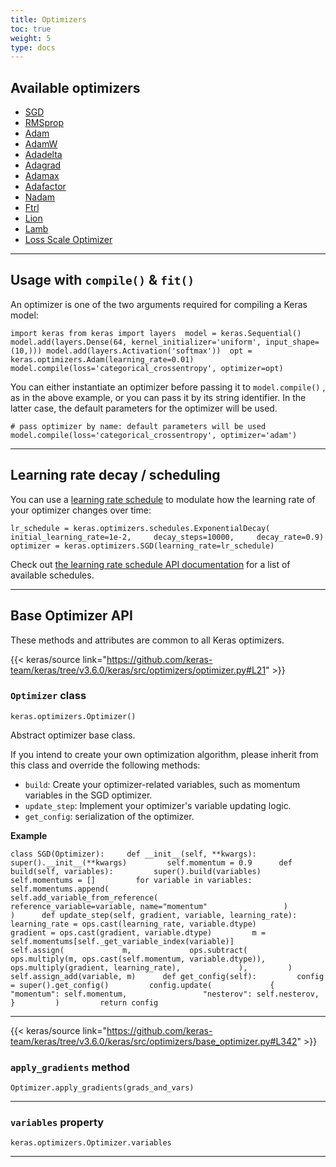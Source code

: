 ```yaml
---
title: Optimizers
toc: true
weight: 5
type: docs
---
```


## Available optimizers

- [SGD](/api/optimizers/sgd/)
- [RMSprop](/api/optimizers/rmsprop/)
- [Adam](/api/optimizers/adam/)
- [AdamW](/api/optimizers/adamw/)
- [Adadelta](/api/optimizers/adadelta/)
- [Adagrad](/api/optimizers/adagrad/)
- [Adamax](/api/optimizers/adamax/)
- [Adafactor](/api/optimizers/adafactor/)
- [Nadam](/api/optimizers/Nadam/)
- [Ftrl](/api/optimizers/ftrl/)
- [Lion](/api/optimizers/lion/)
- [Lamb](/api/optimizers/lamb/)
- [Loss Scale Optimizer](/api/optimizers/loss_scale_optimizer/)

---

## Usage with `compile()` & `fit()`

An optimizer is one of the two arguments required for compiling a Keras model:

`import keras from keras import layers  model = keras.Sequential() model.add(layers.Dense(64, kernel_initializer='uniform', input_shape=(10,))) model.add(layers.Activation('softmax'))  opt = keras.optimizers.Adam(learning_rate=0.01) model.compile(loss='categorical_crossentropy', optimizer=opt)`

You can either instantiate an optimizer before passing it to `model.compile()` , as in the above example, or you can pass it by its string identifier. In the latter case, the default parameters for the optimizer will be used.

`# pass optimizer by name: default parameters will be used model.compile(loss='categorical_crossentropy', optimizer='adam')`

---

## Learning rate decay / scheduling

You can use a [learning rate schedule](/api/optimizers/learning_rate_schedules) to modulate how the learning rate of your optimizer changes over time:

`lr_schedule = keras.optimizers.schedules.ExponentialDecay(     initial_learning_rate=1e-2,     decay_steps=10000,     decay_rate=0.9) optimizer = keras.optimizers.SGD(learning_rate=lr_schedule)`

Check out [the learning rate schedule API documentation](/api/optimizers/learning_rate_schedules) for a list of available schedules.

---

## Base Optimizer API

These methods and attributes are common to all Keras optimizers.

{{< keras/source link="https://github.com/keras-team/keras/tree/v3.6.0/keras/src/optimizers/optimizer.py#L21" >}}

### `Optimizer` class

`keras.optimizers.Optimizer()`

Abstract optimizer base class.

If you intend to create your own optimization algorithm, please inherit from this class and override the following methods:

- `build`: Create your optimizer-related variables, such as momentum variables in the SGD optimizer.
- `update_step`: Implement your optimizer's variable updating logic.
- `get_config`: serialization of the optimizer.

**Example**

`class SGD(Optimizer):     def __init__(self, **kwargs):         super().__init__(**kwargs)         self.momentum = 0.9      def build(self, variables):         super().build(variables)         self.momentums = []         for variable in variables:             self.momentums.append(                 self.add_variable_from_reference(                     reference_variable=variable, name="momentum"                 )             )      def update_step(self, gradient, variable, learning_rate):         learning_rate = ops.cast(learning_rate, variable.dtype)         gradient = ops.cast(gradient, variable.dtype)         m = self.momentums[self._get_variable_index(variable)]         self.assign(             m,             ops.subtract(                 ops.multiply(m, ops.cast(self.momentum, variable.dtype)),                 ops.multiply(gradient, learning_rate),             ),         )         self.assign_add(variable, m)      def get_config(self):         config = super().get_config()         config.update(             {                 "momentum": self.momentum,                 "nesterov": self.nesterov,             }         )         return config`

---

{{< keras/source link="https://github.com/keras-team/keras/tree/v3.6.0/keras/src/optimizers/base_optimizer.py#L342" >}}

### `apply_gradients` method

`Optimizer.apply_gradients(grads_and_vars)`

---

### `variables` property

`keras.optimizers.Optimizer.variables`

---

